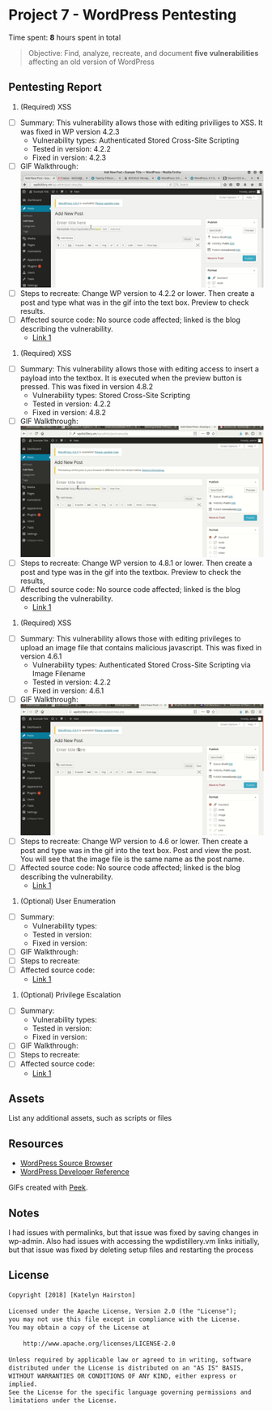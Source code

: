 # Project 7 - WordPress Pentesting

Time spent: **8** hours spent in total

> Objective: Find, analyze, recreate, and document **five vulnerabilities** affecting an old version of WordPress

## Pentesting Report

1. (Required) XSS
  - [ ] Summary: This vulnerability allows those with editing priviliges to XSS. It was fixed in WP version 4.2.3
    - Vulnerability types: Authenticated Stored Cross-Site Scripting 
    - Tested in version: 4.2.2
    - Fixed in version: 4.2.3
  - [ ] GIF Walkthrough: <img src='xss1.gif' title='Authencated Stored Cross-Site Scripting' width='' alt='' />
  - [ ] Steps to recreate: Change WP version to 4.2.2 or lower. Then create a post and type what was in the gif into the text box. Preview to check results.
  - [ ] Affected source code: No source code affected; linked is the blog describing the vulnerability.
    - [Link 1](https://klikki.fi/adv/wordpress3.html)
1. (Required) XSS
  - [ ] Summary: This vulnerability allows those with editing access to insert a payload into the textbox. It is executed when the preview button is pressed. This was fixed in version 4.8.2
    - Vulnerability types: Stored Cross-Site Scripting
    - Tested in version: 4.2.2
    - Fixed in version: 4.8.2
  - [ ] GIF Walkthrough:  <img src='xss2.gif' title='Stored Cross-Site Scripting' width='' alt='' />
  - [ ] Steps to recreate: Change WP version to 4.8.1 or lower. Then create a post and type was in the gif into the textbox. Preview to check the results,
  - [ ] Affected source code: No source code affected; linked is the blog describing the vulnerability.
    - [Link 1](https://blog.sucuri.net/2017/09/stored-cross-site-scripting-vulnerability-in-wordpress-4-8-1.html)
1. (Required)  XSS
  - [ ] Summary: This vulnerability allows those with editing privileges to upload an image file that contains malicious javascript. This was fixed in version 4.6.1
    - Vulnerability types:  Authenticated Stored Cross-Site Scripting via Image Filename
    - Tested in version: 4.2.2
    - Fixed in version: 4.6.1
  - [ ] GIF Walkthrough:  <img src='xss3.gif' title='Authencated Stored Cross-Site Scripting via Image Filename' width='' alt='' />
  - [ ] Steps to recreate: Change WP version to 4.6 or lower. Then create a post and type  was in the gif into the text box. Post and view the post. You will see that the image file is the same name as the post name. 
  - [ ] Affected source code: No source code affected; linked is the blog describing the vulnerability.
    - [Link 1](https://sumofpwn.nl/advisory/2016/persistent_cross_site_scripting_vulnerability_in_wordpress_due_to_unsafe_processing_of_file_names.html)
1. (Optional) User Enumeration
  - [ ] Summary: 
    - Vulnerability types:
    - Tested in version:
    - Fixed in version: 
  - [ ] GIF Walkthrough: 
  - [ ] Steps to recreate: 
  - [ ] Affected source code:
    - [Link 1](https://core.trac.wordpress.org/browser/tags/version/src/source_file.php)
1. (Optional) Privilege Escalation
  - [ ] Summary: 
    - Vulnerability types:
    - Tested in version:
    - Fixed in version: 
  - [ ] GIF Walkthrough: 
  - [ ] Steps to recreate: 
  - [ ] Affected source code:
    - [Link 1](https://core.trac.wordpress.org/browser/tags/version/src/source_file.php) 

## Assets

List any additional assets, such as scripts or files

## Resources

- [WordPress Source Browser](https://core.trac.wordpress.org/browser/)
- [WordPress Developer Reference](https://developer.wordpress.org/reference/)

GIFs created with [Peek](https://github.com/phw/peek).

## Notes

I had issues with permalinks, but that issue was fixed by saving changes in wp-admin. 
Also had issues with accessing the wpdistillery.vm links initially, but that issue was fixed by deleting setup files and restarting the process

## License

    Copyright [2018] [Katelyn Hairston]

    Licensed under the Apache License, Version 2.0 (the "License");
    you may not use this file except in compliance with the License.
    You may obtain a copy of the License at

        http://www.apache.org/licenses/LICENSE-2.0

    Unless required by applicable law or agreed to in writing, software
    distributed under the License is distributed on an "AS IS" BASIS,
    WITHOUT WARRANTIES OR CONDITIONS OF ANY KIND, either express or implied.
    See the License for the specific language governing permissions and
    limitations under the License.

